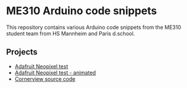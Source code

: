 # ME310 Arduino code snippets

This repository contains various Arduino code snippets from the ME310 student team from HS Mannheim and Paris d.school.

## Projects

* [Adafruit Neopixel test](adafruit-neopixel-test/README.md)
* [Adafruit Neopixel test - animated](adafruit-neopixel-test-animated/README.md)
* [Cornerview source code](cornerview/README.md)
